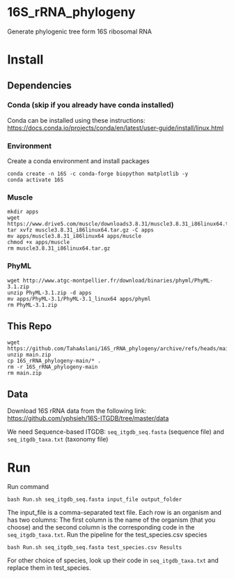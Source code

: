 # 16S_rRNA_phylogeny
Generate phylogenic tree form 16S ribosomal RNA

# Install

## Dependencies

### Conda (skip if you already have conda installed)
Conda can be installed using these instructions:
https://docs.conda.io/projects/conda/en/latest/user-guide/install/linux.html

### Environment
Create a conda environment and install packages
```
conda create -n 16S -c conda-forge biopython matplotlib -y
conda activate 16S
```
### Muscle
```
mkdir apps
wget https://www.drive5.com/muscle/downloads3.8.31/muscle3.8.31_i86linux64.tar.gz
tar xvfz muscle3.8.31_i86linux64.tar.gz -C apps
mv apps/muscle3.8.31_i86linux64 apps/muscle
chmod +x apps/muscle
rm muscle3.8.31_i86linux64.tar.gz
```
### PhyML
```
wget http://www.atgc-montpellier.fr/download/binaries/phyml/PhyML-3.1.zip
unzip PhyML-3.1.zip -d apps
mv apps/PhyML-3.1/PhyML-3.1_linux64 apps/phyml
rm PhyML-3.1.zip
```
## This Repo
```
wget https://github.com/TahaAslani/16S_rRNA_phylogeny/archive/refs/heads/main.zip
unzip main.zip
cp 16S_rRNA_phylogeny-main/* .
rm -r 16S_rRNA_phylogeny-main
rm main.zip
```
## Data
Download 16S rRNA data from the following link:
https://github.com/yphsieh/16S-ITGDB/tree/master/data

We need Sequence-based ITGDB: ```seq_itgdb_seq.fasta``` (sequence file) and ```seq_itgdb_taxa.txt``` (taxonomy file)
# Run
Run command
```
bash Run.sh seq_itgdb_seq.fasta input_file output_folder
```
The input_file is a comma-separated text file. Each row is an organism and has two columns: The first column is the name of the organism (that you choose) and the second column is the corresponding code in the ```seq_itgdb_taxa.txt```.
Run the pipeline for the test_species.csv species
```
bash Run.sh seq_itgdb_seq.fasta test_species.csv Results
```
For other choice of species, look up their code in ```seq_itgdb_taxa.txt``` and replace them in test_species.
